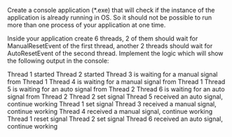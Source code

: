 Create a console application (*.exe) that will check if the instance of the application is already running in OS.
So it should not be possible to run more than one process of your application at one time.

Inside your application create 6 threads, 2 of them should wait for ManualResetEvent of the first thread, another 2 threads should wait for AutoResetEvent of the second thread. Implement the logic which will show the following output in the console:

Thread 1 started
Thread 2 started
Thread 3 is waiting for a manual signal from Thread 1
Thread 4 is waiting for a manual signal from Thread 1
Thread 5 is waiting for an auto signal from Thread 2
Thread 6 is waiting for an auto signal from Thread 2
Thread 2 set signal
Thread 5 received an auto signal, continue working
Thread 1 set signal
Thread 3 received a manual signal, continue working
Thread 4 received a manual signal, continue working
Thread 1 reset signal
Thread 2 set signal
Thread 6 received an auto signal, continue working

